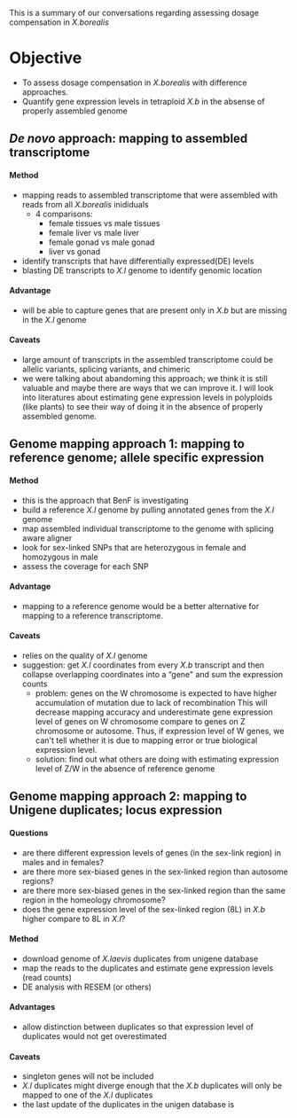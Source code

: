 This is a summary of our conversations regarding assessing dosage compensation in *X.borealis* 

# Objective
- To assess dosage compensation in *X.borealis* with difference approaches.
- Quantify gene expression levels in tetraploid *X.b* in the absense of properly assembled genome

## *De novo* approach: mapping to assembled transcriptome
#### Method
- mapping reads to assembled transcriptome that were assembled with reads from all *X.borealis* inididuals
  - 4 comparisons:
    - female tissues vs male tissues
    - female liver vs male liver
    - female gonad vs male gonad
    - liver vs gonad
- identify transcripts that have differentially expressed(DE) levels
- blasting DE transcripts to *X.l* genome to identify genomic location 
#### Advantage
- will be able to capture genes that are present only in *X.b* but are missing in the *X.l* genome
#### Caveats
- large amount of transcripts in the assembled transcriptome could be allelic variants, splicing variants, and chimeric 
- we were talking about abandoming this approach; we think it is still valuable and maybe there are ways that we can improve it. I will look into literatures about estimating gene expression levels in polyploids (like plants) to see their way of doing it in the absence of properly assembled genome.  

## Genome mapping approach 1: mapping to reference genome; allele specific expression
#### Method
- this is the approach that BenF is investigating
- build a reference *X.l* genome by pulling annotated genes from the *X.l* genome
- map assembled individual transcriptome to the genome with splicing aware aligner
- look for sex-linked SNPs that are heterozygous in female and homozygous in male
- assess the coverage for each SNP 
#### Advantage
- mapping to a reference genome would be a better alternative for mapping to a reference transcriptome.  
#### Caveats
- relies on the quality of *X.l* genome
- suggestion: get *X.l* coordinates from every *X.b* transcript and then collapse overlapping coordinates into a “gene" and sum the expression counts
  - problem: genes on the W chromosome is expected to have higher accumulation of mutation due to lack of recombination This will decrease mapping accuracy and underestimate gene expression level of genes on W chromosome compare to genes on Z chromosome or autosome. Thus, if expression level of W genes, we can't tell whether it is due to mapping error or true biological expression level. 
  - solution: find out what others are doing with estimating expression level of Z/W in the absence of reference genome

## Genome mapping approach 2: mapping to Unigene duplicates; locus expression
#### Questions
- are there different expression levels of genes (in the sex-link region) in males and in females? 
- are there more sex-biased genes in the sex-linked region than autosome regions?
- are there more sex-biased genes in the sex-linked region than the same region in the homeology chromosome?
- does the gene expression level of the sex-linked region (8L) in *X.b* higher compare to 8L in *X.l*?  
#### Method
- download genome of *X.laevis* duplicates from unigene database
- map the reads to the duplicates and estimate gene expression levels (read counts)
- DE analysis with RESEM (or others)
#### Advantages
- allow distinction between duplicates so that expression level of duplicates would not get overestimated 
#### Caveats
- singleton genes will not be included
- *X.l* duplicates might diverge enough that the *X.b* duplicates will only be mapped to one of the *X.l* duplicates
- the last update of the duplicates in the unigen database is 


